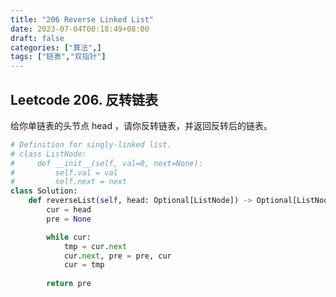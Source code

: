 ```yaml
---
title: "206 Reverse Linked List"
date: 2023-07-04T00:18:49+08:00
draft: false
categories: ["算法",]
tags: ["链表","双指针"]
---
```


## Leetcode 206. 反转链表
给你单链表的头节点 head ，请你反转链表，并返回反转后的链表。

<!--more-->

```python
# Definition for singly-linked list.
# class ListNode:
#     def __init__(self, val=0, next=None):
#         self.val = val
#         self.next = next
class Solution:
    def reverseList(self, head: Optional[ListNode]) -> Optional[ListNode]:
        cur = head
        pre = None

        while cur:
            tmp = cur.next
            cur.next, pre = pre, cur
            cur = tmp
        
        return pre

```